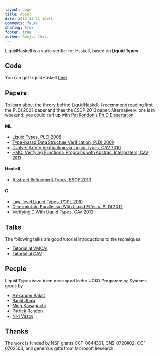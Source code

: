 ```yaml
---
layout: page
title: About
date: 2012-12-21 19:01
comments: false 
sharing: true
footer: true
author: Ranjit Jhala
---
```


LiquidHaskell is a static verifier for Haskell, based on **Liquid Types**


Code
----

You can get LiquidHaskell [here](http://github.com/ucsd-progsys/liquidhaskell)

Papers
------

To learn about the theory behind LiquidHaskell, I recommend reading first the 
PLDI 2008 paper and then the ESOP 2013 paper. Alternatively, one lazy weekend, 
you could curl up with [Pat Rondon's Ph.D Dissertation](http://goto.ucsd.edu/~pmr/papers/rondon-liquid-types.pdf)

#### ML

- [Liquid Types, PLDI 2008](http://goto.ucsd.edu/~rjhala/liquid/liquid_types.pdf)
- [Type-based Data Structure Verification, PLDI 2009](http://goto.ucsd.edu/~rjhala/papers/type-based_data_structure_verification.pdf)
- [Dsolve: Safety Verification via Liquid Types, CAV 2010](http://goto.ucsd.edu/~rjhala/papers/safety_verification_with_liquid_types.pdf)
- [HMC: Verifying Functional Programs with Abstract Interpreters, CAV 2011](http://goto.ucsd.edu/~rjhala/papers/hmc.pdf)

#### Haskell

- [Abstract Refinement Types, ESOP 2013](http://goto.ucsd.edu/~rjhala/liquid/abstract_refinement_types.pdf)

#### C

- [Low-level Liquid Types, POPL 2010](http://goto.ucsd.edu/~rjhala/liquid/low_level_liquid_types.pdf)
- [Deterministic Parallelism With Liquid Effects, PLDI 2012](http://goto.ucsd.edu/~rjhala/papers/deterministic_parallelism_via_liquid_effects.pdf)
- [Verifying C With Liquid Types, CAV 2012](http://goto.ucsd.edu/~rjhala/papers/csolve_verifying_c_with_liquid_types.pdf)


Talks
-----

The following talks are good tutorial introductions to the techniques.

- [Tutorial at VMCAI](http://goto.ucsd.edu/~rjhala/talks/liquid_types_VMCAI.pptx)
- [Tutorial at CAV](http://goto.ucsd.edu/~rjhala/talks/liquid_types_CAV2011.pptx)

People
------

Liquid Types have been developed in the UCSD Programming Systems group by

- [Alexander Bakst](http://cseweb.ucsd.edu/~abakst)
- [Ranjit Jhala](http://cseweb.ucsd.edu/~rjhala)
- [Ming Kawaguchi](http://cseweb.ucsd.edu/~mwookawa)
- [Patrick Rondon](http://cseweb.ucsd.edu/~prondon)
- [Niki Vazou](http://cseweb.ucsd.edu/~nvazou)

Thanks
------

The work is funded by NSF grants CCF-0644361, CNS-0720802, CCF-0702603, and generous gifts from Microsoft Research.

